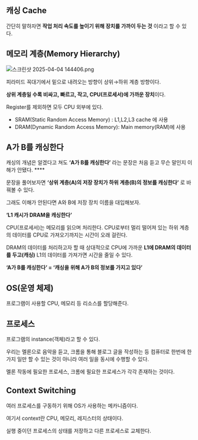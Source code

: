 ## 캐싱 Cache

간단히 말하자면 **작업 처리 속도를 높이기 위해 장치를 가까이 두는 것** 이라고 할 수 있다. 

## 메모리 계층(Memory Hierarchy)
![스크린샷 2025-04-04 144406.png](attachment:f81afc16-03bd-4087-bc5a-e712d854998d:스크린샷_2025-04-04_144406.png)

피라미드 꼭대기에서 밑으로 내려오는 방향이 상위→하위 계층 방향이다.

**상위 계층일 수록 비싸고, 빠르고, 작고, CPU(프로세서)에 가까운 장치**이다.

Register를 제외하면 모두 CPU 외부에 있다.

- SRAM(Static Random Access Memory) : L1,L2,L3 cache 에 사용
- DRAM(Dynamic Random Access Memory): Main memory(RAM)에 사용

## A가 B를 캐싱한다

캐싱의 개념은 알겠다고 쳐도 **‘A가 B를 캐싱한다’** 라는 문장은 처음 듣고 무슨 말인지 이해가 안됐다. ****

문장을 풀어보자면 **‘상위 계층(A)의 저장 장치가 하위 계층(B)의 정보를 캐싱한다’** 로 바꿔볼 수 있다.

그래도 이해가 안된다면 A와 B에 저장 장치 이름을 대입해보자. 

**‘L1 캐시가 DRAM을 캐싱한다’** 

CPU(프로세서)는 메모리를 읽으며 처리한다. CPU로부터 멀리 떨어져 있는 하위 계층의 데이터를 CPU로 가져오기까지는 시간이 오래 걸린다.

DRAM의 데이터를 처리하고자 할 때 상대적으로 CPU에 가까운 **L1에 DRAM의 데이터를 두고(캐싱)** L1의 데이터를 가져가면 시간을 줄일 수 있다.

**‘A가 B를 캐싱한다’ = ‘캐싱을 위해 A가 B의 정보를 가지고 있다’**

## OS(운영 체제)

프로그램이 사용할 CPU, 메모리 등 리소스를 할당해준다.

## 프로세스

프로그램의 instance(객체)라고 할 수 있다.

우리는 멜론으로 음악을 듣고, 크롬을 통해 블로그 글을 작성하는 등 컴퓨터로 한번에 한 가지 일만 할 수 있는 것이 아니라 여러 일을 동시에 수행할 수 있다. 

멜론 작동에 필요한 프로세스, 크롬에 필요한 프로세스가 각각 존재하는 것이다.

## Context Switching

여러 프로세스를 구동하기 위해 OS가 사용하는 메카니즘이다.

여기서 context란 CPU, 메모리, 레지스터의 상태이다.

실행 중이던 프로세스의 상태를 저장하고 다른 프로세스로 교체한다.
